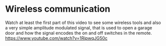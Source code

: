 # Wireless communication

Watch at least the first part of this video to see some wireless tools and also a very simple amplitude modulated signal, that is used to open a garage door and how the signal encodes the on and off switches in the remote.
https://www.youtube.com/watch?v=1RipwqJG50c
